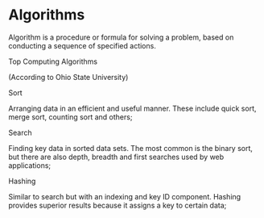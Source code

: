 # Algorithms
Algorithm is a procedure or formula for solving a problem, based on conducting a sequence of specified actions.

Top Computing Algorithms

(According to Ohio State University)

Sort

Arranging data in an efficient and useful manner. These include quick sort, merge sort, counting sort and others;

Search

Finding key data in sorted data sets. The most common is the binary sort, but there are also depth, breadth and first searches used by web applications;

Hashing

Similar to search but with an indexing and key ID component. Hashing provides superior results because it assigns a key to certain data;

